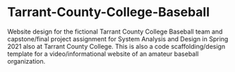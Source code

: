 # Tarrant-County-College-Baseball
Website design for the fictional Tarrant County College Baseball team and capstone/final project assignment for System Analysis and Design in Spring 2021 also at Tarrant County College. This is also a code scaffolding/design template for a video/informational website of an amateur baseball organization. 
